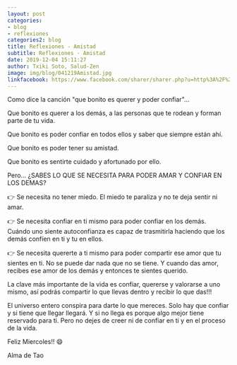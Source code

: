 ```yaml
---
layout: post
categories:
- blog
- reflexiones
categories2: blog
title: Reflexiones - Amistad
subtitle: Reflexiones - Amistad
date: 2019-12-04 15:11:27
author: Txiki Soto, Salud-Zen
image: img/blog/041219Amistad.jpg
linkfacebook: https://www.facebook.com/sharer/sharer.php?u=http%3A%2F%2Fwww.salud-zen.com%2Fblog%2Freflexiones%2F2019%2F12%2F04%2Freflexiones-Amistad.html&amp;src=sdkpreparse
---
```

Como dice la canción "que bonito es querer y poder confiar"...


Que bonito es querer a los demás, a las personas que te rodean y forman parte de tu vida.  


Que bonito es poder confiar en todos ellos y saber que siempre están ahí.  


Que bonito es poder tener su amistad.  


Que bonito es sentirte cuidado y afortunado por ello.  


Pero... ¿SABES LO QUE SE NECESITA PARA PODER AMAR Y CONFIAR EN LOS DEMAS?


👉 Se necesita no tener miedo. El miedo te paraliza y no te deja sentir ni amar.


👉 Se necesita confiar en ti mismo para poder confiar en los demás. Cuándo uno siente autoconfianza es capaz de trasmitirla haciendo que los demás confíen en ti y tu en ellos.


👉 Se necesita quererte a ti mismo para poder compartir ese amor que tu sientes en ti. No se puede dar nada que no se tiene. Y cuando das amor, recibes ese amor de los demás y entonces te sientes querido.


La clave más importante de la vida es confiar, quererse y valorarse a uno mismo, así podrás compartir lo que llevas dentro y recibir lo que das!!!


El universo entero conspira para darte lo que mereces. Solo hay que confiar y si tiene que llegar llegará. Y si no llega es porque algo mejor tiene reservado para ti. Pero no dejes de creer ni de confiar en ti y en el proceso de la vida.


Feliz Miercoles!! 😄


Alma de Tao
